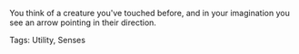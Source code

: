 You think of a creature you've touched before, and in your imagination you see an arrow pointing in their direction.

Tags: Utility, Senses